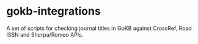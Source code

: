 
# gokb-integrations

A set of scripts for checking journal titles in GoKB against CrossRef, Road ISSN and Sherpa/Romeo APIs.

